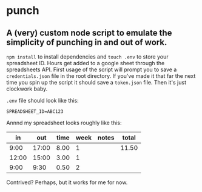 # punch
A (very) custom node script to emulate the simplicity of punching in and out of work.
---

`npm install` to install dependencies and `touch .env` to store your spreadsheet ID. Hours get added to a google sheet through the spreadsheets API. First usage of the script will prompt you to save a `credentials.json` file in the root directory. If you've made it that far the next time you spin up the script it should save a `token.json` file. Then it's just clockwork baby.

`.env` file should look like this:

```
SPREADSHEET_ID=ABC123
```

Annnd my spreadsheet looks roughly like this:

| in    | out   | time | week | notes | total |
|-------|-------|------|------|-------|-------|
| 9:00  | 17:00 | 8.00 | 1    |       | 11.50 |
| 12:00 | 15:00 | 3.00 | 1    |       |       |
| 9:00  | 9:30  | 0.50 | 2    |       |       |

Contrived? Perhaps, but it works for me for now.

